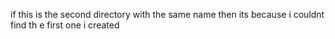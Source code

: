 if this is the second directory with the same name then its because i couldnt find th e first one i created
